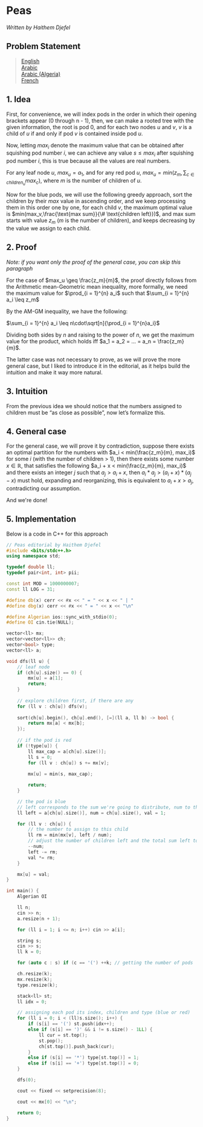 # Peas

*Written by Haithem Djefel*

## Problem Statement

> [English](statements/peas_en.pdf)  
> [Arabic](statements/peas_ar.pdf)  
> [Arabic (Algeria)](statements/peas_dz.pdf)  
> [French](statements/peas_fr.pdf)  

## 1. Idea

First, for convenience, we will index pods in the order in which their opening brackets appear (0 through n - 1), then, we can make a rooted tree with the given information, the root is pod 0, and for each two nodes $u$ and $v$, $v$ is a child of $u$ if and only if pod $v$ is contained inside pod $u$.

Now, letting $max_i$ denote the maximum value that can be obtained after squishing pod number $i$, we can achieve any value $s \leq max_i$ after squishing pod number $i$, this is true because all the values are real numbers.

For any leaf node $u$, $max_u = a_1$, and for any red pod $u$, $max_u = min(z_m, \sum_{c \in children_u} max_c)$, where $m$ is the number of children of $u$.

Now for the blue pods, we will use the following greedy approach, sort the children by their $max$ value in ascending order, and we keep processing them in this order one by one, for each child $v$, the maximum optimal value is $min(max_v,\frac{\text{max sum}}{\# \text{children left}})$, and $\text{max sum}$ starts with value $z_m$ ($m$ is the number of children), and keeps decreasing by the value we assign to each child.


## 2. Proof

*Note: if you want only the proof of the general case, you can skip this paragraph*

For the case of $max_u \geq \frac{z_m}{m}$, the proof directly follows from the Arithmetic mean-Geometric mean inequality, more formally, we need the maximum value for $\prod_{i = 1}^{n} a_i$ such that $\sum_{i = 1}^{n} a_i \leq z_m$

By the AM-GM inequality, we have the following:

$\sum_{i = 1}^{n} a_i \leq n\cdot\sqrt[n]{\prod_{i = 1}^{n}a_i}$

Dividing both sides by $n$ and raising to the power of $n$, we get the maximum value for the product, which holds iff $a_1 = a_2 = … = a_n = \frac{z_m}{m}$.

The latter case was not necessary to prove, as we will prove the more general case, but I liked to introduce it in the editorial, as it helps build the intuition and make it way more natural.

## 3. Intuition

From the previous idea we should notice that the numbers assigned to children must be “as close as possible”, now let’s formalize this.

## 4. General case

For the general case, we will prove it by contradiction, suppose there exists an optimal partition for the numbers with $a_i < min(\frac{z_m}{m}, max_i)$ for some $i$ (with the number of children > 1), then there exists some number $x \in \mathbb{R}$, that satisfies the following $a_i + x < min(\frac{z_m}{m}, max_i)$ and there exists an integer $j$ such that $a_j > a_i + x$, then $a_i * a_j > (a_i + x) * (a_j - x)$ must hold, expanding and reorganizing, this is equivalent to $a_i + x > a_j$, contradicting our assumption.

And we're done!


## 5. Implementation

Below is a code in C++ for this approach

```cpp
// Peas editorial by Haithem Djefel
#include <bits/stdc++.h>
using namespace std;

typedef double ll;
typedef pair<int, int> pii;

const int MOD = 1000000007;
const ll LOG = 31;

#define db(x) cerr << #x << " = " << x << " | "
#define dbg(x) cerr << #x << " = " << x << "\n"

#define Algerian ios::sync_with_stdio(0);
#define OI cin.tie(NULL);

vector<ll> mx;
vector<vector<ll>> ch;
vector<bool> type;
vector<ll> a;

void dfs(ll u) {
    // leaf node
    if (ch[u].size() == 0) {
        mx[u] = a[1];
        return;
    }
    
    // explore children first, if there are any
    for (ll v : ch[u]) dfs(v);
    
    sort(ch[u].begin(), ch[u].end(), [=](ll a, ll b) -> bool {
        return mx[a] < mx[b];
    });
    
    // if the pod is red
    if (!type[u]) {
        ll max_cap = a[ch[u].size()];
        ll s = 0;
        for (ll v : ch[u]) s += mx[v];
        
        mx[u] = min(s, max_cap);

        return;
    }

    // the pod is blue
    // left corresponds to the sum we're going to distribute, num to the number of unprocessed children
    ll left = a[ch[u].size()], num = ch[u].size(), val = 1;

    for (ll v : ch[u]) {
        // the number to assign to this child
        ll rm = min(mx[v], left / num);
        // adjust the number of children left and the total sum left to distribute
        --num;
        left -= rm;
        val *= rm;
    }

    mx[u] = val;
}

int main() {
    Algerian OI

    ll n;
    cin >> n;
    a.resize(n + 1);

    for (ll i = 1; i <= n; i++) cin >> a[i];

    string s;
    cin >> s;
    ll k = 0;

    for (auto c : s) if (c == '(') ++k; // getting the number of pods

    ch.resize(k);
    mx.resize(k);
    type.resize(k);

    stack<ll> st;
    ll idx = 0;

    // assigning each pod its index, children and type (blue or red)
    for (ll i = 0; i < (ll)s.size(); i++) {
        if (s[i] == '(') st.push(idx++);
        else if (s[i] == ')' && i != s.size() - 1LL) {
            ll cur = st.top();
            st.pop();
            ch[st.top()].push_back(cur);
        }
        else if (s[i] == '*') type[st.top()] = 1;
        else if (s[i] == '+') type[st.top()] = 0;
    }

    dfs(0);

    cout << fixed << setprecision(8);

    cout << mx[0] << "\n";

    return 0;
}
```
